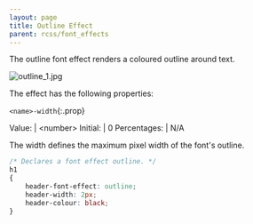 ```yaml
---
layout: page
title: Outline Effect
parent: rcss/font_effects
---
```


The outline font effect renders a coloured outline around text.

![outline_1.jpg](outline_1.jpg)

The effect has the following properties:

`<name>-width`{:.prop}

Value: | \<number\>
Initial: | 0
Percentages: | N/A

The width defines the maximum pixel width of the font's outline.

```css
/* Declares a font effect outline. */
h1
{
	header-font-effect: outline;
	header-width: 2px;
	header-colour: black;
}
```
